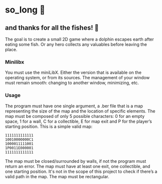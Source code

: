 # so_long :dolphin:
## and thanks for all the fishes! :tropical_fish:
The goal is to create a small 2D game where a dolphin escapes earth after eating some fish. Or any hero
collects any valuables before leaving the place.

### Minilibx
You must use the miniLibX. Either the version that is available on the operating
system, or from its sources. The management of your window must remain smooth: changing to another window, minimizing, etc.

### Usage
The program must have one single argument, a .ber file that is a map representing the size of the map and the location of specific elements.
The map must be composed of only 5 possible characters: 0 for an empty space, 1 for a wall, C for a collectible, E for map exit and P for the player’s starting position.
This is a simple valid map:
```
1111111111111
10010000000C1
1000011111001
1P0011E000001
1111111111111
```
The map must be closed/surrounded by walls, if not the program must return an error.
The map must have at least one exit, one collectible, and one starting position.
It's not in the scope of this project to check if there’s a valid path in the map. The map must be rectangular.
